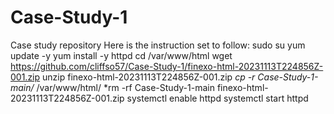 # Case-Study-1
Case study repository
Here is the instruction set to follow:
  sudo su
  yum update -y
  yum install -y httpd
  cd /var/www/html
  wget https://github.com/cliffso57/Case-Study-1/finexo-html-20231113T224856Z-001.zip
  unzip finexo-html-20231113T224856Z-001.zip
  *cp -r Case-Study-1-main/* /var/www/html/
  *rm -rf Case-Study-1-main finexo-html-20231113T224856Z-001.zip
  systemctl enable httpd 
  systemctl start httpd
